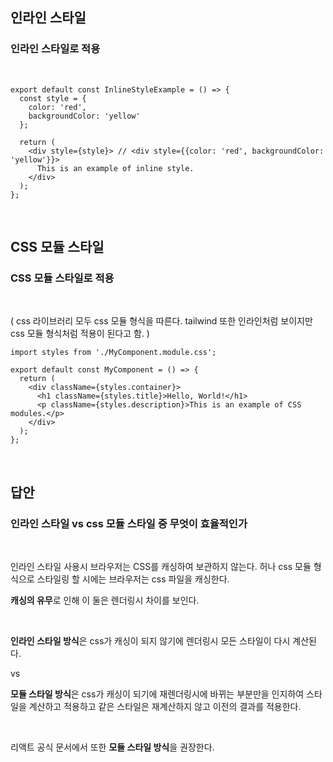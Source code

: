 ## 인라인 스타일


### 인라인 스타일로 적용
<br/>


```
export default const InlineStyleExample = () => {
  const style = {
    color: 'red',
    backgroundColor: 'yellow'
  };

  return (
    <div style={style}> // <div style={{color: 'red', backgroundColor: 'yellow'}}> 
      This is an example of inline style.
    </div>
  );
};
```

<br/>

## CSS 모듈 스타일

### CSS 모듈 스타일로 적용 
<br/>


( css 라이브러리 모두 css 모듈 형식을 따른다. tailwind 또한 인라인처럼 보이지만 css 모듈 형식처럼 적용이 된다고 함. )

```
import styles from './MyComponent.module.css';

export default const MyComponent = () => {
  return (
    <div className={styles.container}>
      <h1 className={styles.title}>Hello, World!</h1>
      <p className={styles.description}>This is an example of CSS modules.</p>
    </div>
  );
};
```


<br/> 


## 답안

### 인라인 스타일 vs css 모듈 스타일 중 무엇이 효율적인가

<br/>

인라인 스타일 사용시 브라우저는 CSS를 캐싱하여 보관하지 않는다. 허나 css 모듈 형식으로 스타일링 할 시에는 브라우저는 css 파일을 캐싱한다.

**캐싱의 유무**로 인해 이 둘은 렌더링시 차이를 보인다.

<br/> 

**인라인 스타일 방식**은 css가 캐싱이 되지 않기에 렌더링시 모든 스타일이 다시 계산된다. 

vs

**모듈 스타일 방식**은 css가 캐싱이 되기에 재렌더링시에 바뀌는 부분만을 인지하여 스타일을 계산하고 적용하고 같은 스타일은 재계산하지 않고 이전의 결과를 적용한다.

<br/> 

리액트 공식 문서에서 또한 **모듈 스타일 방식**을 권장한다.

